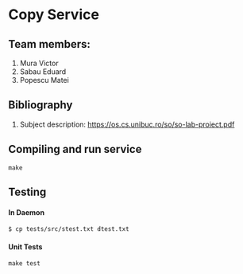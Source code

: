 # Copy Service

## Team members:
1. Mura Victor
2. Sabau Eduard
3. Popescu Matei


## Bibliography
1. Subject description:
    https://os.cs.unibuc.ro/so/so-lab-proiect.pdf

## Compiling and run service
```
make
```
## Testing
#### In Daemon
```
$ cp tests/src/stest.txt dtest.txt
```
#### Unit Tests
```
make test
```